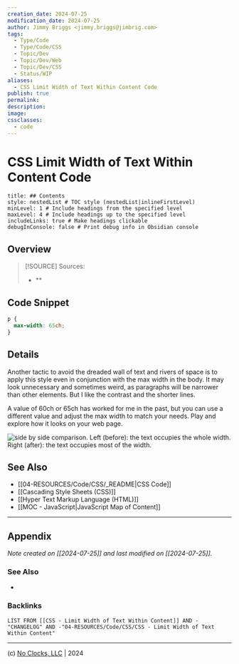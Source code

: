 ```yaml
---
creation_date: 2024-07-25
modification_date: 2024-07-25
author: Jimmy Briggs <jimmy.briggs@jimbrig.com>
tags:
  - Type/Code
  - Type/Code/CSS
  - Topic/Dev
  - Topic/Dev/Web
  - Topic/Dev/CSS
  - Status/WIP
aliases:
  - CSS Limit Width of Text Within Content Code
publish: true
permalink:
description:
image:
cssclasses:
  - code
---
```


# CSS Limit Width of Text Within Content Code

```table-of-contents
title: ## Contents 
style: nestedList # TOC style (nestedList|inlineFirstLevel)
minLevel: 1 # Include headings from the specified level
maxLevel: 4 # Include headings up to the specified level
includeLinks: true # Make headings clickable
debugInConsole: false # Print debug info in Obsidian console
```

## Overview

> [!SOURCE] Sources:
> - **

## Code Snippet

```css
p {
  max-width: 65ch;
}
```

## Details

Another tactic to avoid the dreaded wall of text and rivers of space is to apply this style even in conjunction with the max width in the body. It may look unnecessary and sometimes weird, as paragraphs will be narrower than other elements. But I like the contrast and the shorter lines.

A value of 60ch or 65ch has worked for me in the past, but you can use a different value and adjust the max width to match your needs. Play and explore how it looks on your web page.

![side by side comparison. Left (before): the text occupies the whole width. Right (after): the text occupies most of the width.](https://alvaromontoro.com/images/blog/one-liner-4.webp)

## See Also

- [[04-RESOURCES/Code/CSS/_README|CSS Code]]
- [[Cascading Style Sheets (CSS)]]
- [[Hyper Text Markup Language (HTML)]]
- [[MOC - JavaScript|JavaScript Map of Content]]


***

## Appendix

*Note created on [[2024-07-25]] and last modified on [[2024-07-25]].*

### See Also

- 

### Backlinks

```dataview
LIST FROM [[CSS - Limit Width of Text Within Content]] AND -"CHANGELOG" AND -"04-RESOURCES/Code/CSS/CSS - Limit Width of Text Within Content"
```

***

(c) [No Clocks, LLC](https://github.com/noclocks) | 2024